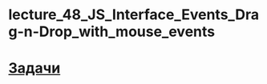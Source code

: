 # lecture_48_JS_Interface_Events_Drag-n-Drop_with_mouse_events  

#  [Задачи ](https://github.com/schoolteacherMP/lecture_47_JS_Interface_Events_Mouse_movement/blob/main/tasks.md)   
